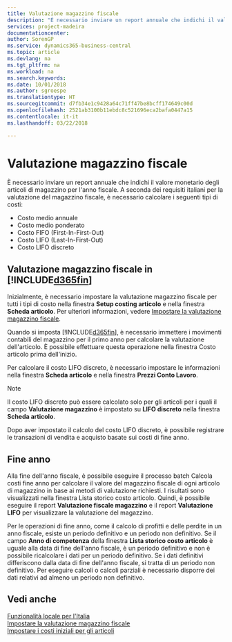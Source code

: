 ```yaml
---
title: Valutazione magazzino fiscale
description: "È necessario inviare un report annuale che indichi il valore monetario degli articoli di magazzino per l'anno fiscale."
services: project-madeira
documentationcenter: 
author: SorenGP
ms.service: dynamics365-business-central
ms.topic: article
ms.devlang: na
ms.tgt_pltfrm: na
ms.workload: na
ms.search.keywords: 
ms.date: 10/01/2018
ms.author: sgroespe
ms.translationtype: HT
ms.sourcegitcommit: d7fb34e1c9428a64c71ff47be8bcff174649c00d
ms.openlocfilehash: 2521ab3100b11ebdc8c521696eca2bafa0447a15
ms.contentlocale: it-it
ms.lasthandoff: 03/22/2018

---
```

# <a name="fiscal-inventory-valuation"></a>Valutazione magazzino fiscale
È necessario inviare un report annuale che indichi il valore monetario degli articoli di magazzino per l'anno fiscale. A seconda dei requisiti italiani per la valutazione del magazzino fiscale, è necessario calcolare i seguenti tipi di costi:  

- Costo medio annuale  
- Costo medio ponderato  
- Costo FIFO (First-In-First-Out)  
- Costo LIFO (Last-In-First-Out)  
- Costo LIFO discreto  

## <a name="fiscal-inventory-valuation-in-included365finincludesd365finmdmd"></a>Valutazione magazzino fiscale in [!INCLUDE[d365fin](../../includes/d365fin_md.md)]  
Inizialmente, è necessario impostare la valutazione magazzino fiscale per tutti i tipi di costo nella finestra **Setup costing articolo** e nella finestra **Scheda articolo**. Per ulteriori informazioni, vedere [Impostare la valutazione magazzino fiscale](how-to-set-up-fiscal-inventory-valuation.md).  

Quando si imposta [!INCLUDE[d365fin](../../includes/d365fin_md.md)], è necessario immettere i movimenti contabili del magazzino per il primo anno per calcolare la valutazione dell'articolo. È possibile effettuare questa operazione nella finestra Costo articolo prima dell'inizio.  

Per calcolare il costo LIFO discreto, è necessario impostare le informazioni nella finestra **Scheda articolo** e nella finestra **Prezzi Conto Lavoro**.

> [!NOTE]  
>  Il costo LIFO discreto può essere calcolato solo per gli articoli per i quali il campo **Valutazione magazzino** è impostato su **LIFO discreto** nella finestra **Scheda articolo**.

Dopo aver impostato il calcolo del costo LIFO discreto, è possibile registrare le transazioni di vendita e acquisto basate sui costi di fine anno.  

## <a name="end-of-year"></a>Fine anno  
 Alla fine dell'anno fiscale, è possibile eseguire il processo batch Calcola costi fine anno per calcolare il valore del magazzino fiscale di ogni articolo di magazzino in base ai metodi di valutazione richiesti. I risultati sono visualizzati nella finestra Lista storico costo articolo. Quindi, è possibile eseguire il report **Valutazione fiscale magazzino** e il report **Valutazione LIFO** per visualizzare la valutazione del magazzino.  

 Per le operazioni di fine anno, come il calcolo di profitti e delle perdite in un anno fiscale, esiste un periodo definitivo e un periodo non definitivo. Se il campo **Anno di competenza** della finestra **Lista storico costo articolo** è uguale alla data di fine dell'anno fiscale, è un periodo definitivo e non è possibile ricalcolare i dati per un periodo definitivo. Se i dati definitivi differiscono dalla data di fine dell'anno fiscale, si tratta di un periodo non definitivo. Per eseguire calcoli o calcoli parziali è necessario disporre dei dati relativi ad almeno un periodo non definitivo.

## <a name="see-also"></a>Vedi anche  
 [Funzionalità locale per l'Italia](italy-local-functionality.md)   
 [Impostare la valutazione magazzino fiscale](how-to-set-up-fiscal-inventory-valuation.md)   
 [Impostare i costi iniziali per gli articoli](how-to-set-up-initial-item-costs.md)


